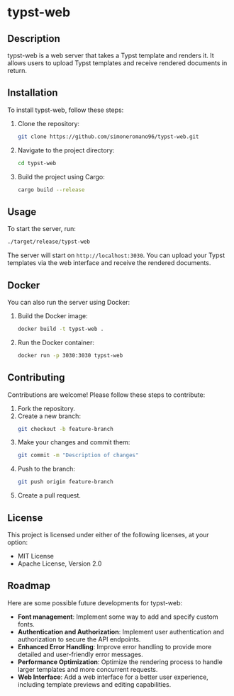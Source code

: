 # typst-web

## Description
typst-web is a web server that takes a Typst template and renders it. It allows users to upload Typst templates and receive rendered documents in return.

## Installation
To install typst-web, follow these steps:

1. Clone the repository:
    ```bash
    git clone https://github.com/simoneromano96/typst-web.git
    ```
2. Navigate to the project directory:
    ```bash
    cd typst-web
    ```
3. Build the project using Cargo:
    ```bash
    cargo build --release
    ```

## Usage
To start the server, run:
```bash
./target/release/typst-web
```
The server will start on `http://localhost:3030`. You can upload your Typst templates via the web interface and receive the rendered documents.

## Docker
You can also run the server using Docker:

1. Build the Docker image:
    ```bash
    docker build -t typst-web .
    ```
2. Run the Docker container:
    ```bash
    docker run -p 3030:3030 typst-web
    ```

## Contributing
Contributions are welcome! Please follow these steps to contribute:

1. Fork the repository.
2. Create a new branch:
    ```bash
    git checkout -b feature-branch
    ```
3. Make your changes and commit them:
    ```bash
    git commit -m "Description of changes"
    ```
4. Push to the branch:
    ```bash
    git push origin feature-branch
    ```
5. Create a pull request.

## License
This project is licensed under either of the following licenses, at your option:
- MIT License
- Apache License, Version 2.0

## Roadmap
Here are some possible future developments for typst-web:

- **Font management**: Implement some way to add and specify custom fonts.
- **Authentication and Authorization**: Implement user authentication and authorization to secure the API endpoints.
- **Enhanced Error Handling**: Improve error handling to provide more detailed and user-friendly error messages.
- **Performance Optimization**: Optimize the rendering process to handle larger templates and more concurrent requests.
- **Web Interface**: Add a web interface for a better user experience, including template previews and editing capabilities.

